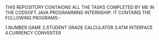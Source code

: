 THIS REPOSITORY CONTAIONS ALL THE TASKS COMPLETED BY ME IN THE CODSOFT JAVA PROGRAMMING INTERNSHIP.
IT CONTAINS THE FOLLOWING PROGRAMS:-

1.NUMBER GAME
2.STUDENT GRADE CALCULATOR
3.ATM INTERFACE
4.CURRENCY CONVERTER
